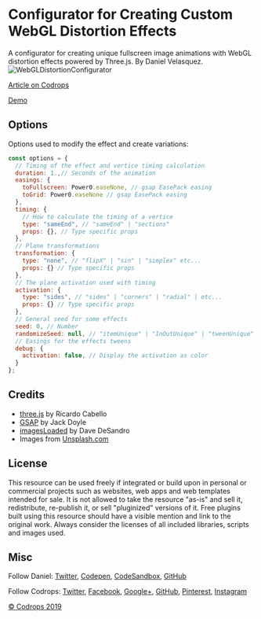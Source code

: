 # Configurator for Creating Custom WebGL Distortion Effects

A configurator for creating unique fullscreen image animations with WebGL distortion effects powered by Three.js. By Daniel Velasquez.   
![WebGLDistortionConfigurator](https://tympanus.net/codrops/wp-content/uploads/2019/09/configurator_featured.jpg)

[Article on Codrops](https://tympanus.net/codrops/?p=40753)

[Demo](http://tympanus.net/Development/WebGLDistortionConfigurator/)

## Options

Options used to modify the effect and create variations:

```javascript
const options = {
  // Timing of the effect and vertice timing calculation
  duration: 1.,// Seconds of the animation
  easings: {
    toFullscreen: Power0.easeNone, // gsap EasePack easing
    toGrid: Power0.easeNone // gsap EasePack easing
  },
  timing: {
    // How to calculate the timing of a vertice
    type: "sameEnd", // "sameEnd" | "sections"
    props: {}, // Type specific props
  },
  // Plane transformations
  transformation: {
    type: "none", // "flipX" | "sin" | "simplex" etc...
    props: {} // Type specific props
  },
  // The plane activation used with timing
  activation: {
    type: "sides", // "sides" | "corners" | "radial" | etc...
    props: {} // Type specific props
  },
  // General seed for some effects
  seed: 0, // Number
  randomizeSeed: null, // "itemUnique" | "InOutUnique" | "tweenUnique"
  // Easings for the effects tweens
  debug: {
    activation: false, // Display the activation as color
  }
};
```

## Credits

- [three.js](https://threejs.org/) by Ricardo Cabello
- [GSAP](https://greensock.com/) by Jack Doyle
- [imagesLoaded](https://imagesloaded.desandro.com/) by Dave DeSandro
- Images from [Unsplash.com](https://unsplash.com/)

## License

This resource can be used freely if integrated or build upon in personal or commercial projects such as websites, web apps and web templates intended for sale. It is not allowed to take the resource "as-is" and sell it, redistribute, re-publish it, or sell "pluginized" versions of it. Free plugins built using this resource should have a visible mention and link to the original work. Always consider the licenses of all included libraries, scripts and images used.

## Misc

Follow Daniel: [Twitter](https://twitter.com/Anemolito), [Codepen](https://codepen.io/Anemolo/), [CodeSandbox](https://codesandbox.io/u/Anemolo), [GitHub](https://github.com/Anemolo)

Follow Codrops: [Twitter](http://www.twitter.com/codrops), [Facebook](http://www.facebook.com/codrops), [Google+](https://plus.google.com/101095823814290637419), [GitHub](https://github.com/codrops), [Pinterest](http://www.pinterest.com/codrops/), [Instagram](https://www.instagram.com/codropsss/)

[© Codrops 2019](http://www.codrops.com)

